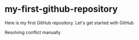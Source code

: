 # my-first-github-repository
Here is my first GitHub repository. Let's get started with GitHub

Resolving conflict manually
